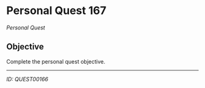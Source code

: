 # Personal Quest 167

*Personal Quest*

## Objective
Complete the personal quest objective.

---
*ID: QUEST00166*